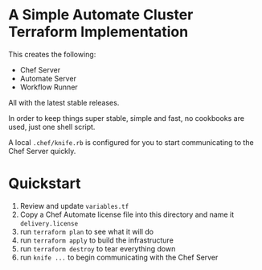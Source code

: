 # A Simple Automate Cluster Terraform Implementation

This creates the following:
 * Chef Server
 * Automate Server
 * Workflow Runner

All with the latest stable releases.

In order to keep things super stable, simple and fast, no cookbooks are used, just one shell script.

A local `.chef/knife.rb` is configured for you to start communicating to the Chef Server quickly.

# Quickstart

1. Review and update `variables.tf`
2. Copy a Chef Automate license file into this directory and name it `delivery.license`
3. run `terraform plan` to see what it will do
4. run `terraform apply` to build the infrastructure
5. run `terraform destroy` to tear everything down
6. run `knife ...` to begin communicating with the Chef Server
